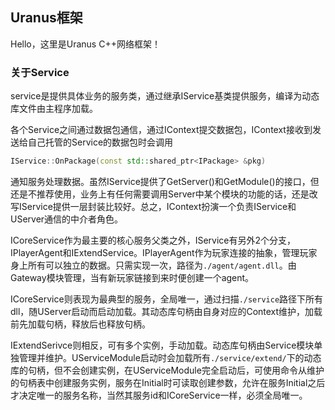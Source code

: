 ## Uranus框架

Hello，这里是Uranus C++网络框架！

### 关于Service

service是提供具体业务的服务类，通过继承IService基类提供服务，编译为动态库文件由主程序加载。

各个Service之间通过数据包通信，通过IContext提交数据包，IContext接收到发送给自己托管的Service的数据包时会调用

```c++
IService::OnPackage(const std::shared_ptr<IPackage> &pkg)
```

通知服务处理数据。虽然IService提供了GetServer()和GetModule()的接口，但还是不推荐使用，业务上有任何需要调用Server中某个模块的功能的话，还是改写IService提供一层封装比较好。总之，IContext扮演一个负责IService和UServer通信的中介者角色。

ICoreService作为最主要的核心服务父类之外，IService有另外2个分支，IPlayerAgent和IExtendService。IPlayerAgent作为玩家连接的抽象，管理玩家身上所有可以独立的数据。只需实现一次，路径为`./agent/agent.dll`。由Gateway模块管理，当有新玩家链接到来时便创建一个agent。

ICoreService则表现为最典型的服务，全局唯一，通过扫描`./service`路径下所有dll，随UServer启动而启动加载。其动态库句柄由自身对应的Context维护，加载前先加载句柄，释放后也释放句柄。

IExtendSerivce则相反，可有多个实例，手动加载。动态库句柄由Service模块单独管理并维护。UServiceModule启动时会加载所有`./service/extend/`下的动态库的句柄，但不会创建实例，在UServiceModule完全启动后，可使用命令从维护的句柄表中创建服务实例，服务在Initial时可读取创建参数，允许在服务Initial之后才决定唯一的服务名称，当然其服务id和ICoreService一样，必须全局唯一。